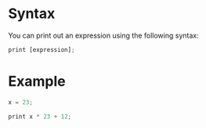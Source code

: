 # Syntax
You can print out an expression using the following syntax:
```js
print [expression];
```

# Example
```js
x = 23;

print x * 23 + 12;
```
